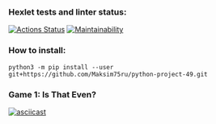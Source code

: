 ### Hexlet tests and linter status:
[![Actions Status](https://github.com/Maksim75ru/python-project-49/workflows/hexlet-check/badge.svg)](https://github.com/Maksim75ru/python-project-49/actions)
[![Maintainability](https://api.codeclimate.com/v1/badges/4069d408ee904b1ee322/maintainability)](https://codeclimate.com/github/Maksim75ru/python-project-49/maintainability)

### How to install:
`python3 -m pip install --user git+https://github.com/Maksim75ru/python-project-49.git`

### Game 1: Is That Even?

[![asciicast](https://asciinema.org/a/wmVqdtBxpsfMSPA5IcabkBLfT.svg)](https://asciinema.org/a/wmVqdtBxpsfMSPA5IcabkBLfT)